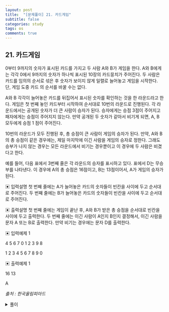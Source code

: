 ```yaml
---
layout: post
title:  "[문제풀이] 21. 카드게임"
subtitle: false
categories: study
tags: os
comments: true
---
```


## 21. 카드게임

0부터 9까지의 숫자가 표시된 카드를 가지고 두 사람 A와 B가 게임을 한다. A와 B에게는 각각 0에서 9까지의 숫자가 하나씩 표시된 10장의 카드뭉치가 주어진다. 두 사람은 카드를 임의의 순서로 섞은 후 숫자가 보이지 않게 일렬로 늘어놓고 게임을 시작한다. 단, 게임 도중 카드
의 순서를 바꿀 수는 없다.

 A와 B 각각이 늘어놓은 카드를 뒤집어서 표시된 숫자를 확인하는 것을 한 라운드라고 한
다. 게임은 첫 번째 놓인 카드부터 시작하여 순서대로 10번의 라운드로 진행된다. 각 라운드에서는 공개된 숫자가 더 큰 사람이 승자가 된다. 승자에게는 승점 3점이 주어지고 패자에게는 승점이 주어지지 않는다. 만약 공개된 두 숫자가 같아서 비기게 되면, A, B 모두에게 승점 1
점이 주어진다.

 10번의 라운드가 모두 진행된 후, 총 승점이 큰 사람이 게임의 승자가 된다. 만약, A와 B의 총 승점이 같은 경우에는, 제일 마지막에 이긴 사람을 게임의 승자로 정한다. 그래도 승부가 나지 않는 경우는 모든 라운드에서 비기는 경우뿐이고 이 경우에 두 사람은 비겼다고 한다.

 예를 들어, 다음 표에서 3번째 줄은 각 라운드의 승자를 표시하고 있다. 표에서 D는 무승부를 나타낸다. 
 이 경우에 A의 총 승점은 16점이고, B는 13점이어서, A가 게임의 승자가 된다.

▣ 입력설명
첫 번째 줄에는 A가 늘어놓은 카드의 숫자들이 빈칸을 사이에 두고 순서대로 주어진다. 두 번째 줄에는 B가 늘어놓은 카드의 숫자들이 빈칸을 사이에 두고 순서대로 주어진다.

▣ 출력설명
첫 번째 줄에는 게임이 끝난 후, A와 B가 받은 총 승점을 순서대로 빈칸을 사이에 두고 출력한다. 두 번째 줄에는 이긴 사람이 A인지 B인지 결정해서, 이긴 사람을 문자 A 또는 B로 출력한다. 만약 비기는 경우에는 문자 D를 출력한다.

▣ 입력예제 1

4 5 6 7 0 1 2 3 9 8

1 2 3 4 5 6 7 8 9 0

▣ 출력예제 1

16 13

A

<cite>출처 : 한국올림피아드</cite>

<details>
<summary>풀이</summary>
<div markdown="1">       

```c++
#include <iostream>
#include <ctime>
using namespace std;

int arrA[10];
int arrB[10];

int main()
{
    //입력받기
	for (int i = 0; i < 10; i++)
	{
		cin >> arrA[i];
	}

	for (int i = 0; i < 10; i++)
	{
		cin >> arrB[i];
	}

	int aPoint = 0;
	int bPoint = 0;
	int winOrloseCount = 0; 
	
    //승점계산
	for (int i = 0; i < 10; i++)
	{
		if (arrA[i] == arrB[i])
		{
			aPoint += 1;
			bPoint += 1;
		}
		else
		{
			if (arrA[i] > arrB[i])
			{
				aPoint += 3;
			}
			else if (arrA[i] < arrB[i])
			{
				bPoint += 3;
			}
			winOrloseCount++;
		}
	}

	cout << aPoint << " " << bPoint << endl;
	
    //승점으로 결과 출력
	if (aPoint > bPoint)
	{
		cout << "A" << endl;
	}
	else if (aPoint < bPoint)
	{
		cout << "B" << endl;
	}
	else /*if( aPoint == bPoint)*/
	{
        //만약, A와 B의 총 승점이 같은 경우, 
        //제일 마지막에 이긴 사람의 승점 계산

		if (winOrloseCount == 0) cout << "D" << endl;
		else
		{
			if (arrA[winOrloseCount] > arrB[winOrloseCount])
			{
				cout << "A" << endl;
			}
			else
			{
				cout << "B" << endl;
			}
		}
	}

	return 0;
}
```

</div>
</details>

